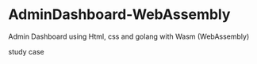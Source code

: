 # AdminDashboard-WebAssembly

Admin Dashboard using Html, css and golang with Wasm (WebAssembly)

study case
